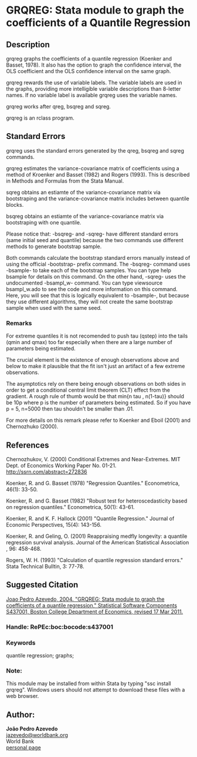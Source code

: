 ﻿# GRQREG: Stata module to graph the coefficients of a Quantile Regression

## Description

grqreg graphs the coefficients of a quantile regression (Koenker and Basset, 1978). It also has the option to graph the confidence interval, the OLS coefficient and the OLS confidence interval on the same graph.

grqreg rewards the use of variable labels. The variable labels are used in the graphs, providing more intelligible variable descriptions than 8-letter names. If no variable label is available grqreg uses the variable names.

grqreg works after qreg, bsqreg and sqreg.

grqreg is an rclass program.


## Standard Errors

  grqreg uses the standard errors generated by the qreg, bsqreg and sqreg commands.

  grqreg estimates the variance-covariance matrix of coefficients using a method of Kroenker and Basset (1982) and Rogers (1993). This is described in Methods and Formulas from the Stata Manual.

  sqreg obtains an estiamte of the variance-covariance matrix via bootstraping and the variance-covariance matrix includes between quantile blocks.

  bsqreg obtains an estiamte of the variance-covariance matrix via bootstraping with one quantile.

  Please notice that: -bsqreg- and -sqreg- have different standard errors (same initial seed and quantile) because the two commands use different methods to generate bootstrap sample.

  Both commands calculate the bootstrap standard errors manually instead of using the official -bootstrap- prefix command.  The -bsqreg- command uses -bsample- to take each of the bootstrap samples.  You can type help bsample for details on this command.  On the other hand, -sqreg- uses the undocumented -bsampl_w- command.  You can type viewsource bsampl_w.ado to see the code and more information on this command.  Here, you will see that this is logically equivalent to -bsample-, but because they use different algorithms, they will not create the same bootstrap sample when used with the same seed.

### Remarks

  For extreme quantiles it is not recomended to push tau (qstep) into the tails (qmin and qmax) too far especially when there are a large number of parameters being estimated.

The crucial element is the existence of enough observations above and below to make it plausible that the fit isn't just an artifact of a few extreme observations.

  The asymptotics rely on there being enough observations on both sides in order to get a conditional central limit theorem (CLT) effect from the gradient. A rough rule of thumb would be that min{n tau , n(1-tau)} should be 10p where p is the number of parameters being estimated. So if you have p = 5, n=5000 then tau shouldn't be smaller than .01.

 For more details on this remark please refer to Koenker and Eboil (2001) and Chernozhuko (2000).

## References

  Chernozhukov, V. (2000) Conditional Extremes and Near-Extremes. MIT Dept. of Economics Working Paper No. 01-21. http://ssrn.com/abstract=272836

  Koenker, R. and G. Basset (1978) "Regression Quantiles." Econometrica, 46(1): 33-50.

  Koenker, R. and G. Basset (1982) "Robust test for heteroscedasticity based on regression quantiles." Econometrica, 50(1): 43-61.

  Koenker, R. and K. F. Hallock (2001) "Quantile Regression." Journal of Economic Perspectives, 15(4): 143-156.

  Koenker, R. and Geling, O. (2001) Reappraising medfly longevity: a quantile regression survival analysis.  Journal of the American Statistical Association , 96: 458-468.

  Rogers, W. H. (1993) "Calculation of quantile regression standard errors." Stata Technical Bulltin, 3: 77-78.

## Suggested Citation
[Joao Pedro Azevedo, 2004. "GRQREG: Stata module to graph the coefficients of a quantile regression," Statistical Software Components S437001, Boston College Department of Economics, revised 17 Mar 2011.](https://ideas.repec.org/c/boc/bocode/s437001.html)

### Handle: RePEc:boc:bocode:s437001 

### Keywords
quantile regression; graphs;

### Note: 
This module may be installed from within Stata by typing "ssc install grqreg". Windows users should not attempt to download these files with a web browser.

## Author: 

  **João Pedro Azevedo**  
  [jazevedo@worldbank.org](mailto:jazevedo@worldbank.org)  
  World Bank  
  [personal page](http://www.worldbank.org/en/about/people/j/joao-pedro-azevedo)  

